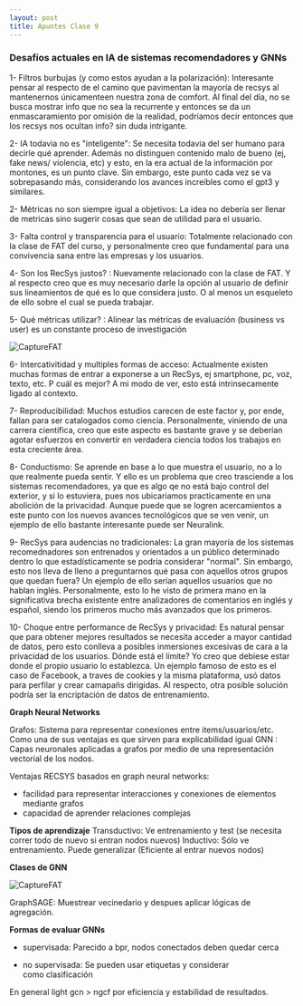 ```yaml
---
layout: post
title: Apuntes Clase 9
---
```


### Desafíos actuales en IA de sistemas recomendadores y GNNs

1- Filtros burbujas (y como estos ayudan a la polarización): Interesante pensar al respecto de el camino que pavimentan la mayoría de recsys al mantenernos únicamenteen nuestra zona de comfort. Al final del día, no se busca mostrar info que no sea la recurrente y entonces se da un enmascaramiento por omisión de la realidad, podríamos decir entonces que los recsys nos ocultan info? sin duda intrigante.

2- IA todavia no es "inteligente": Se necesita todavia del ser humano para decirle qué aprender. Además no distinguen contenido malo de bueno (ej, fake news/ violencia, etc) y esto, en la era actual de la información por montones, es un punto clave. Sin embargo, este punto cada vez se va sobrepasando más, considerando los avances increíbles como el gpt3 y similares.

2- Métricas no son siempre igual a objetivos: La idea no debería ser llenar de metricas sino sugerir cosas que sean de utilidad para el usuario.

3- Falta control y transparencia para el usuario: Totalmente relacionado con la clase de FAT del curso, y personalmente creo que fundamental para una convivencia sana entre las empresas y los usuarios.

4- Son los RecSys justos? : Nuevamente relacionado con la clase de FAT. Y al respecto creo que es muy necesario darle la opción al usuario de definir sus lineamientos de qué es lo que considera justo. O al menos un esqueleto de ello sobre el cual se pueda trabajar.

5- Qué métricas utilizar? : Alinear las métricas de evaluación (business vs user) es un constante proceso de investigación

<!-- <img src="https://user-images.githubusercontent.com/63074428/208341369-53917cba-321e-4d97-8334-5925f30dadde.PNG" width=50% /> -->
![CaptureFAT](https://user-images.githubusercontent.com/63074428/208341369-53917cba-321e-4d97-8334-5925f30dadde.PNG)

6- Intercativitidad y multiples formas de acceso: Actualmente existen muchas formas de entrar a exponerse a un RecSys, ej smartphone, pc, voz, texto, etc. P cuál es mejor? A mi modo de ver, esto está intrinsecamente ligado al contexto.

7- Reproducibilidad: Muchos estudios carecen de este factor y, por ende, fallan para ser catalogados como ciencia. Personalmente, viniendo de una carrera científica, creo que este aspecto es bastante grave y se deberían agotar esfuerzos en convertir en verdadera ciencia todos los trabajos en esta creciente área.

8- Conductismo: Se aprende en base a lo que muestra el usuario, no a lo que realmente pueda sentir. Y ello es un problema que creo trasciende a los sistemas recomendadores, ya que es algo qe no está bajo control del exterior, y si lo estuviera, pues nos ubicariamos practicamente en una abolición de la privacidad. Aunque puede que se logren acercamientos a este punto con los nuevos avances tecnológicos que se ven venir, un ejemplo de ello bastante interesante puede ser Neuralink.

9- RecSys para audencias no tradicionales: La gran mayoría de los sistemas recomednadores son entrenados y orientados a un público determinado dentro lo que estadísticamente se podría considerar "normal". Sin embargo, esto nos lleva de lleno a preguntarnos qué pasa con aquellos otros grupos que quedan fuera? Un ejemplo de ello serían aquellos usuarios que no hablan inglés. Personalmente, esto lo he visto de primera mano en la significativa brecha existente entre analizadores de comentarios en inglés y español, siendo los primeros mucho más avanzados que los primeros.  
 
 10- Choque entre performance de RecSys y privacidad: Es natural pensar que para obtener mejores resultados se necesita acceder a mayor cantidad de datos, pero esto conlleva a posibles inmersiones excesivas de cara a la privacidad de los usuarios. Dónde está el límite? Yo creo que debiese estar donde el propio usuario lo establezca. Un ejemplo famoso de esto es el caso de Facebook, a traves de cookies y la misma plataforma, usó datos para perfilar y crear camapañs dirigidas. Al respecto, otra posible solución podría ser la encriptación de datos de entrenamiento.
 
 **Graph Neural Networks**
 
Grafos: Sistema para representar conexiones entre items/usuarios/etc. Como una de sus ventajas es que sirven para explicabilidad igual
GNN : Capas neuronales aplicadas a grafos por medio de una representación vectorial de los nodos.
 
 Ventajas RECSYS basados en graph neural networks:
 * facilidad para representar interacciones y conexiones de elementos mediante grafos
 * capacidad de aprender relaciones complejas
 
 **Tipos de aprendizaje**
 Transductivo: Ve entrenamiento y test (se necesita correr todo de nuevo si entran nodos nuevos)
 Inductivo: Sólo ve entrenamiento. Puede generalizar (Eficiente al entrar nuevos nodos)
 
 **Clases de GNN**
 
<!--  <img src="https://user-images.githubusercontent.com/63074428/208349926-1b699e96-cb72-4875-b715-257657116555.PNG" width=50% /> -->
![CaptureFAT](https://user-images.githubusercontent.com/63074428/208349926-1b699e96-cb72-4875-b715-257657116555.PNG)

 GraphSAGE: Muestrear vecinedario y despues aplicar lógicas de agregación. 
 
 
 **Formas de evaluar GNNs**
 - supervisada: Parecido a bpr, nodos conectados deben quedar cerca

 - no supervisada: Se pueden usar etiquetas y considerar como clasificación
 
 En general light gcn > ngcf por eficiencia y estabilidad de resultados.
